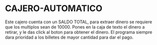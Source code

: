 # CAJERO-AUTOMATICO
Este cajero cuenta con un SALDO TOTAL, para extraer dinero se requiere que los multiplos sean de 10000.
Pones en la caja de texto el dinero a retirar, y le das click al boton para obtener el dinero.
El programa siempre dara  prioridad a los billetes de mayor cantidad para dar el pago.
